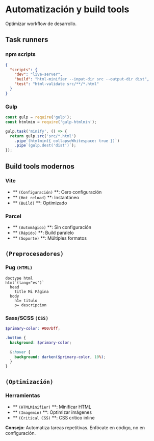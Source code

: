 # Automatización y build tools

Optimizar workflow de desarrollo.

## Task runners

### npm scripts
```json
{
  "scripts": {
    "dev": "live-server",
    "build": "html-minifier --input-dir src --output-dir dist",
    "test": "html-validate src/**/*.html"
  }
}
```

### Gulp
```javascript
const gulp = require('gulp');
const htmlmin = require('gulp-htmlmin');

gulp.task('minify', () => {
  return gulp.src('src/*.html')
    .pipe`(htmlmin({ collapseWhitespace: true })`)
    .pipe`(gulp.dest('dist')`);
});
```

## Build tools modernos

### Vite
- ** ``(Configuración)`` **: Cero configuración
- ** ``(Hot reload)`` **: Instantáneo
- ** ``(Build)`` **: Optimizado

### Parcel
- ** ``(Automágico)`` **: Sin configuración
- ** ``(Rápido)`` **: Build paralelo
- ** ``(Soporte)`` **: Múltiples formatos

## ``(Preprocesadores)``

### Pug `(HTML)`
```pug
doctype html
html`(lang="es")`
  head
    title Mi Página
  body
    h1= titulo
    p= descripcion
```

### Sass/SCSS `(CSS)`
```scss
$primary-color: #007bff;

.button {
  background: $primary-color;
  
  &:hover {
    background: darken($primary-color, 10%);
  }
}
```

## ``(Optimización)``

### Herramientas
- ** ``(HTMLMinifier)`` **: Minificar HTML
- ** ``(Imagemin)`` **: Optimizar imágenes
- ** ``(Critical CSS)`` **: CSS crítico inline

**Consejo**: Automatiza tareas repetitivas. Enfócate en código, no en configuración.